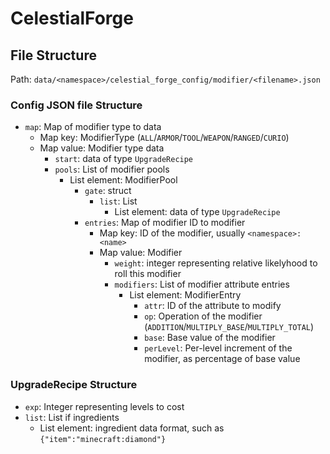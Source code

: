 # CelestialForge

## File Structure

Path: `data/<namespace>/celestial_forge_config/modifier/<filename>.json`

### Config JSON file Structure

- `map`: Map of modifier type to data
    - Map key: ModifierType (`ALL`/`ARMOR`/`TOOL`/`WEAPON`/`RANGED`/`CURIO`)
    - Map value: Modifier type data
        - `start`: data of type `UpgradeRecipe`
        - `pools`: List of modifier pools
            - List element: ModifierPool
                - `gate`: struct
                    - `list`: List
                        - List element: data of type `UpgradeRecipe`
                - `entries`: Map of modifier ID to modifier
                    - Map key: ID of the modifier, usually `<namespace>:<name>`
                    - Map value: Modifier
                        - `weight`: integer representing relative likelyhood to roll this modifier
                        - `modifiers`: List of modifier attribute entries
                            - List element: ModifierEntry
                                - `attr`: ID of the attribute to modify
                                - `op`: Operation of the modifier (`ADDITION`/`MULTIPLY_BASE`/`MULTIPLY_TOTAL`)
                                - `base`: Base value of the modifier
                                - `perLevel`: Per-level increment of the modifier, as percentage of base value

### UpgradeRecipe Structure

- `exp`: Integer representing levels to cost
- `list`: List if ingredients
    - List element: ingredient data format, such as `{"item":"minecraft:diamond"}`
